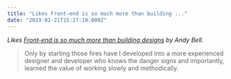 ```yaml
---
title: "Likes Front-end is so much more than building ..."
date: "2023-01-21T15:27:10.000Z"
---
```


_Likes [Front-end is so much more than building designs](https://andy-bell.co.uk/front-end-is-so-much-more-than-building-designs/) by Andy Bell._

> Only by starting those fires have I developed into a more experienced designer and developer who knows the danger signs and importantly, learned the value of working slowly and methodically.
